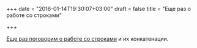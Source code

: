 +++
date = "2016-01-14T19:30:07+03:00"
draft = false
title = "Еще раз о работе со строками"

+++

<p><a href="http://verygoodsoftwarenotvirus.ru/2015/12/31/string-build/">Еще раз поговорим о работе со строками</a> и их конкатенации.</p>

